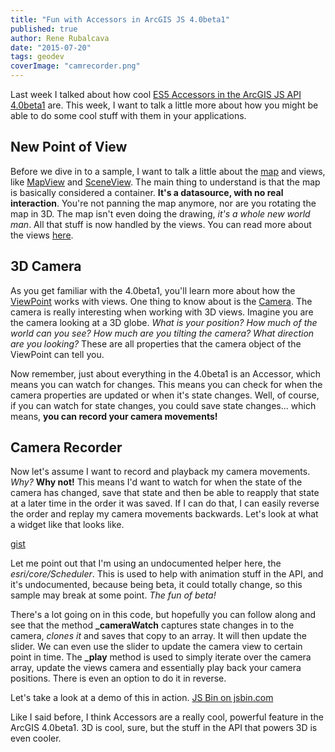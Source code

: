 ```yaml
---
title: "Fun with Accessors in ArcGIS JS 4.0beta1"
published: true
author: Rene Rubalcava
date: "2015-07-20"
tags: geodev
coverImage: "camrecorder.png"
---
```


Last week I talked about how cool [ES5 Accessors in the ArcGIS JS API 4.0beta1](http://odoe.net/blog/arcgis-js-api-4-0beta1-accessors/) are. This week, I want to talk a little more about how you might be able to do some cool stuff with them in your applications.

## New Point of View

Before we dive in to a sample, I want to talk a little about the [map](https://developers.arcgis.com/javascript/beta/api-reference/esri-Map.html) and views, like [MapView](https://developers.arcgis.com/javascript/beta/api-reference/esri-views-MapView.html) and [SceneView](https://developers.arcgis.com/javascript/beta/api-reference/esri-views-SceneView.html). The main thing to understand is that the map is basically considered a container. **It's a datasource, with no real interaction**. You're not panning the map anymore, nor are you rotating the map in 3D. The map isn't even doing the drawing, _it's a whole new world man_. All that stuff is now handled by the views. You can read more about the views [here](https://developers.arcgis.com/javascript/beta/guide/migrating/#views).

## 3D Camera

As you get familiar with the 4.0beta1, you'll learn more about how the [ViewPoint](https://developers.arcgis.com/javascript/beta/api-reference/esri-Viewpoint.html) works with views. One thing to know about is the [Camera](https://developers.arcgis.com/javascript/beta/api-reference/esri-Camera.html). The camera is really interesting when working with 3D views. Imagine you are the camera looking at a 3D globe. _What is your position? How much of the world can you see? How much are you tilting the camera? What direction are you looking?_ These are all properties that the camera object of the ViewPoint can tell you.

Now remember, just about everything in the 4.0beta1 is an Accessor, which means you can watch for changes. This means you can check for when the camera properties are updated or when it's state changes. Well, of course, if you can watch for state changes, you could save state changes... which means, **you can record your camera movements!**

## Camera Recorder

Now let's assume I want to record and playback my camera movements. _Why?_ **Why not!** This means I'd want to watch for when the state of the camera has changed, save that state and then be able to reapply that state at a later time in the order it was saved. If I can do that, I can easily reverse the order and replay my camera movements backwards. Let's look at what a widget like that looks like.

[gist](https://gist.github.com/odoe/06a60445cc090908935c)

Let me point out that I'm using an undocumented helper here, the _esri/core/Scheduler_. This is used to help with animation stuff in the API, and it's undocumented, because being beta, it could totally change, so this sample may break at some point. _The fun of beta!_

There's a lot going on in this code, but hopefully you can follow along and see that the method **\_cameraWatch** captures state changes in to the camera, _clones it_ and saves that copy to an array. It will then update the slider. We can even use the slider to update the camera view to certain point in time. The **\_play** method is used to simply iterate over the camera array, update the views camera and essentially play back your camera positions. There is even an option to do it in reverse.

Let's take a look at a demo of this in action. [JS Bin on jsbin.com](http://jsbin.com/sodeda/1/embed?output)


Like I said before, I think Accessors are a really cool, powerful feature in the ArcGIS 4.0beta1. 3D is cool, sure, but the stuff in the API that powers 3D is even cooler.
